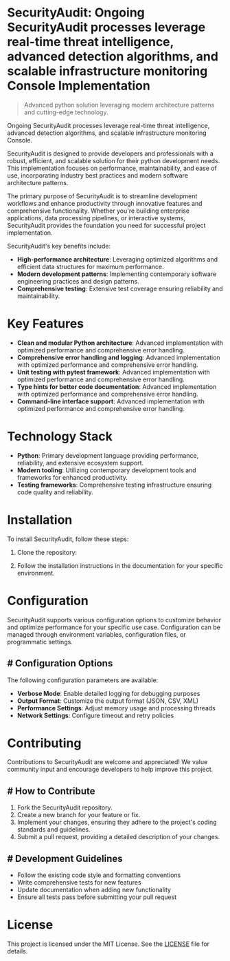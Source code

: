 <!-- fallback_SecurityAudit_20251019115901_83973 -->

# SecurityAudit: Ongoing SecurityAudit processes leverage real-time threat intelligence, advanced detection algorithms, and scalable infrastructure monitoring Console Implementation
> Advanced python solution leveraging modern architecture patterns and cutting-edge technology.

Ongoing SecurityAudit processes leverage real-time threat intelligence, advanced detection algorithms, and scalable infrastructure monitoring Console.

SecurityAudit is designed to provide developers and professionals with a robust, efficient, and scalable solution for their python development needs. This implementation focuses on performance, maintainability, and ease of use, incorporating industry best practices and modern software architecture patterns.

The primary purpose of SecurityAudit is to streamline development workflows and enhance productivity through innovative features and comprehensive functionality. Whether you're building enterprise applications, data processing pipelines, or interactive systems, SecurityAudit provides the foundation you need for successful project implementation.

SecurityAudit's key benefits include:

* **High-performance architecture**: Leveraging optimized algorithms and efficient data structures for maximum performance.
* **Modern development patterns**: Implementing contemporary software engineering practices and design patterns.
* **Comprehensive testing**: Extensive test coverage ensuring reliability and maintainability.

# Key Features

* **Clean and modular Python architecture**: Advanced implementation with optimized performance and comprehensive error handling.
* **Comprehensive error handling and logging**: Advanced implementation with optimized performance and comprehensive error handling.
* **Unit testing with pytest framework**: Advanced implementation with optimized performance and comprehensive error handling.
* **Type hints for better code documentation**: Advanced implementation with optimized performance and comprehensive error handling.
* **Command-line interface support**: Advanced implementation with optimized performance and comprehensive error handling.

# Technology Stack

* **Python**: Primary development language providing performance, reliability, and extensive ecosystem support.
* **Modern tooling**: Utilizing contemporary development tools and frameworks for enhanced productivity.
* **Testing frameworks**: Comprehensive testing infrastructure ensuring code quality and reliability.

# Installation

To install SecurityAudit, follow these steps:

1. Clone the repository:


2. Follow the installation instructions in the documentation for your specific environment.

# Configuration

SecurityAudit supports various configuration options to customize behavior and optimize performance for your specific use case. Configuration can be managed through environment variables, configuration files, or programmatic settings.

## # Configuration Options

The following configuration parameters are available:

* **Verbose Mode**: Enable detailed logging for debugging purposes
* **Output Format**: Customize the output format (JSON, CSV, XML)
* **Performance Settings**: Adjust memory usage and processing threads
* **Network Settings**: Configure timeout and retry policies

# Contributing

Contributions to SecurityAudit are welcome and appreciated! We value community input and encourage developers to help improve this project.

## # How to Contribute

1. Fork the SecurityAudit repository.
2. Create a new branch for your feature or fix.
3. Implement your changes, ensuring they adhere to the project's coding standards and guidelines.
4. Submit a pull request, providing a detailed description of your changes.

## # Development Guidelines

* Follow the existing code style and formatting conventions
* Write comprehensive tests for new features
* Update documentation when adding new functionality
* Ensure all tests pass before submitting your pull request

# License

This project is licensed under the MIT License. See the [LICENSE](https://github.com/pee331/SecurityAudit/blob/main/LICENSE) file for details.
